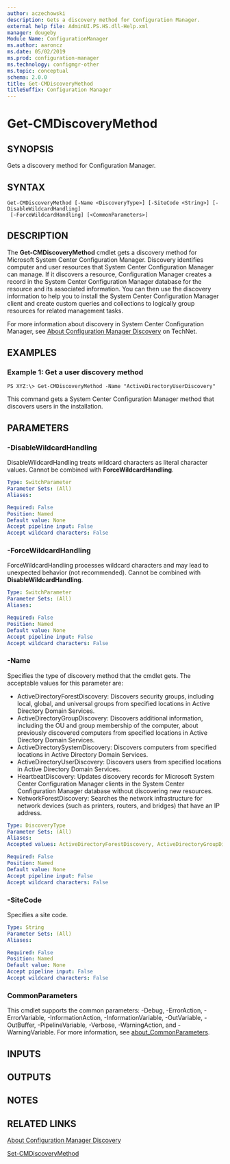 ```yaml
---
author: aczechowski
description: Gets a discovery method for Configuration Manager.
external help file: AdminUI.PS.HS.dll-Help.xml
manager: dougeby
Module Name: ConfigurationManager
ms.author: aaroncz
ms.date: 05/02/2019
ms.prod: configuration-manager
ms.technology: configmgr-other
ms.topic: conceptual
schema: 2.0.0
title: Get-CMDiscoveryMethod
titleSuffix: Configuration Manager
---
```


# Get-CMDiscoveryMethod

## SYNOPSIS
Gets a discovery method for Configuration Manager.

## SYNTAX

```
Get-CMDiscoveryMethod [-Name <DiscoveryType>] [-SiteCode <String>] [-DisableWildcardHandling]
 [-ForceWildcardHandling] [<CommonParameters>]
```

## DESCRIPTION
The **Get-CMDiscoveryMethod** cmdlet gets a discovery method for Microsoft System Center Configuration Manager.
Discovery identifies computer and user resources that System Center Configuration Manager can manage.
If it discovers a resource, Configuration Manager creates a record in the System Center Configuration Manager database for the resource and its associated information.
You can then use the discovery information to help you to install the System Center Configuration Manager client and create custom queries and collections to logically group resources for related management tasks.

For more information about discovery in System Center Configuration Manager, see [About Configuration Manager Discovery](http://go.microsoft.com/fwlink/?linkid=107444) on TechNet.

## EXAMPLES

### Example 1: Get a user discovery method
```
PS XYZ:\> Get-CMDiscoveryMethod -Name "ActiveDirectoryUserDiscovery"
```

This command gets a System Center Configuration Manager method that discovers users in the installation.

## PARAMETERS

### -DisableWildcardHandling
DisableWildcardHandling treats wildcard characters as literal character values. Cannot be combined with **ForceWildcardHandling**.

```yaml
Type: SwitchParameter
Parameter Sets: (All)
Aliases:

Required: False
Position: Named
Default value: None
Accept pipeline input: False
Accept wildcard characters: False
```

### -ForceWildcardHandling
ForceWildcardHandling processes wildcard characters and may lead to unexpected behavior (not recommended). Cannot be combined with **DisableWildcardHandling**.

```yaml
Type: SwitchParameter
Parameter Sets: (All)
Aliases:

Required: False
Position: Named
Default value: None
Accept pipeline input: False
Accept wildcard characters: False
```

### -Name
Specifies the type of discovery method that the cmdlet gets.
The acceptable values for this parameter are:

- ActiveDirectoryForestDiscovery: Discovers security groups, including local, global, and universal groups from specified locations in Active Directory Domain Services.
- ActiveDirectoryGroupDiscovery: Discovers additional information, including the OU and group membership of the computer, about previously discovered computers from specified locations in Active Directory Domain Services. 
- ActiveDirectorySystemDiscovery: Discovers computers from specified locations in Active Directory Domain Services.
- ActiveDirectoryUserDiscovery: Discovers users from specified locations in Active Directory Domain Services.
- HeartbeatDiscovery: Updates discovery records for Microsoft System Center Configuration Manager clients in the System Center Configuration Manager database without discovering new resources.
- NetworkForestDiscovery: Searches the network infrastructure for network devices (such as printers, routers, and bridges) that have an IP address.

```yaml
Type: DiscoveryType
Parameter Sets: (All)
Aliases:
Accepted values: ActiveDirectoryForestDiscovery, ActiveDirectoryGroupDiscovery, ActiveDirectorySystemDiscovery, ActiveDirectoryUserDiscovery, NetworkDiscovery, HeartbeatDiscovery

Required: False
Position: Named
Default value: None
Accept pipeline input: False
Accept wildcard characters: False
```

### -SiteCode
Specifies a site code.

```yaml
Type: String
Parameter Sets: (All)
Aliases:

Required: False
Position: Named
Default value: None
Accept pipeline input: False
Accept wildcard characters: False
```

### CommonParameters
This cmdlet supports the common parameters: -Debug, -ErrorAction, -ErrorVariable, -InformationAction, -InformationVariable, -OutVariable, -OutBuffer, -PipelineVariable, -Verbose, -WarningAction, and -WarningVariable. For more information, see [about_CommonParameters](http://go.microsoft.com/fwlink/?LinkID=113216).

## INPUTS

## OUTPUTS

## NOTES

## RELATED LINKS

[About Configuration Manager Discovery](http://go.microsoft.com/fwlink/?linkid=107444)

[Set-CMDiscoveryMethod](Set-CMDiscoveryMethod.md)
